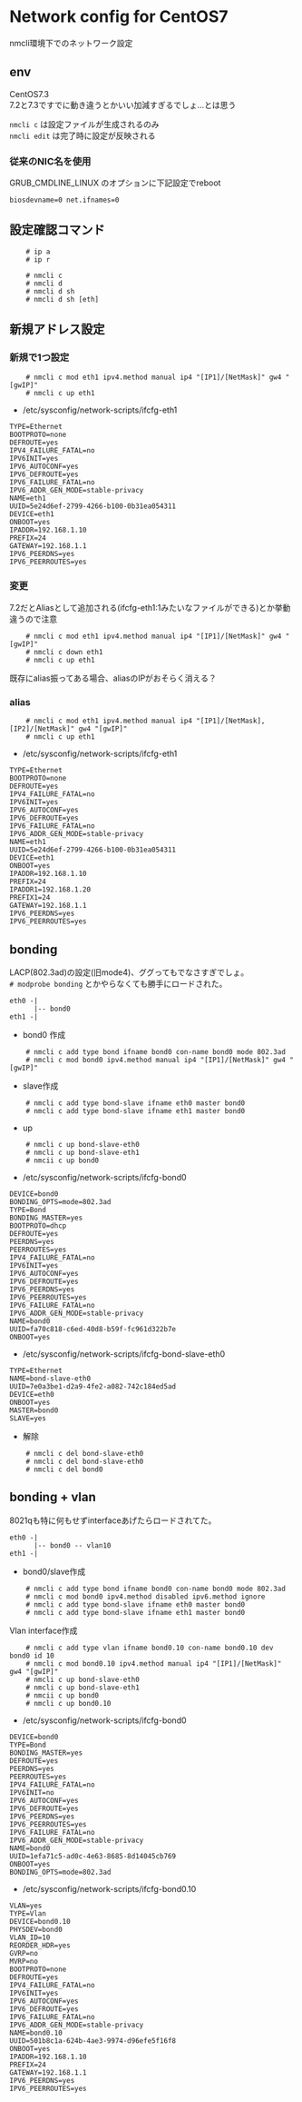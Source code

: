 # Network config for CentOS7
nmcli環境下でのネットワーク設定

## env
CentOS7.3  
7.2と7.3ですでに動き違うとかいい加減すぎるでしょ…とは思う

`nmcli c` は設定ファイルが生成されるのみ  
`nmcli edit` は完了時に設定が反映される

### 従来のNIC名を使用
GRUB_CMDLINE_LINUX のオプションに下記設定でreboot

```
biosdevname=0 net.ifnames=0
```

## 設定確認コマンド

```
    # ip a
    # ip r

    # nmcli c
    # nmcli d
    # nmcli d sh
    # nmcli d sh [eth]
```

## 新規アドレス設定

### 新規で1つ設定

```
    # nmcli c mod eth1 ipv4.method manual ip4 "[IP1]/[NetMask]" gw4 "[gwIP]"
    # nmcli c up eth1
```

- /etc/sysconfig/network-scripts/ifcfg-eth1

```
TYPE=Ethernet
BOOTPROTO=none
DEFROUTE=yes
IPV4_FAILURE_FATAL=no
IPV6INIT=yes
IPV6_AUTOCONF=yes
IPV6_DEFROUTE=yes
IPV6_FAILURE_FATAL=no
IPV6_ADDR_GEN_MODE=stable-privacy
NAME=eth1
UUID=5e24d6ef-2799-4266-b100-0b31ea054311
DEVICE=eth1
ONBOOT=yes
IPADDR=192.168.1.10
PREFIX=24
GATEWAY=192.168.1.1
IPV6_PEERDNS=yes
IPV6_PEERROUTES=yes
```

### 変更  
7.2だとAliasとして追加される(ifcfg-eth1:1みたいなファイルができる)とか挙動違うので注意

```
    # nmcli c mod eth1 ipv4.method manual ip4 "[IP1]/[NetMask]" gw4 "[gwIP]"
    # nmcli c down eth1
    # nmcli c up eth1
```

既存にalias振ってある場合、aliasのIPがおそらく消える？

### alias

```
    # nmcli c mod eth1 ipv4.method manual ip4 "[IP1]/[NetMask], [IP2]/[NetMask]" gw4 "[gwIP]"
    # nmcli c up eth1
```

- /etc/sysconfig/network-scripts/ifcfg-eth1

```
TYPE=Ethernet
BOOTPROTO=none
DEFROUTE=yes
IPV4_FAILURE_FATAL=no
IPV6INIT=yes
IPV6_AUTOCONF=yes
IPV6_DEFROUTE=yes
IPV6_FAILURE_FATAL=no
IPV6_ADDR_GEN_MODE=stable-privacy
NAME=eth1
UUID=5e24d6ef-2799-4266-b100-0b31ea054311
DEVICE=eth1
ONBOOT=yes
IPADDR=192.168.1.10
PREFIX=24
IPADDR1=192.168.1.20
PREFIX1=24
GATEWAY=192.168.1.1
IPV6_PEERDNS=yes
IPV6_PEERROUTES=yes
```

## bonding
LACP(802.3ad)の設定(旧mode4)、ググってもでなさすぎでしょ。  
`# modprobe bonding` とかやらなくても勝手にロードされた。

```
eth0 -|
      |-- bond0
eth1 -|
```

- bond0 作成

```
    # nmcli c add type bond ifname bond0 con-name bond0 mode 802.3ad
    # nmcli c mod bond0 ipv4.method manual ip4 "[IP1]/[NetMask]" gw4 "[gwIP]"
```

- slave作成

```
    # nmcli c add type bond-slave ifname eth0 master bond0
    # nmcli c add type bond-slave ifname eth1 master bond0
```

- up

```
    # nmcli c up bond-slave-eth0
    # nmcli c up bond-slave-eth1
    # nmcii c up bond0
```

- /etc/sysconfig/network-scripts/ifcfg-bond0

```
DEVICE=bond0
BONDING_OPTS=mode=802.3ad
TYPE=Bond
BONDING_MASTER=yes
BOOTPROTO=dhcp
DEFROUTE=yes
PEERDNS=yes
PEERROUTES=yes
IPV4_FAILURE_FATAL=no
IPV6INIT=yes
IPV6_AUTOCONF=yes
IPV6_DEFROUTE=yes
IPV6_PEERDNS=yes
IPV6_PEERROUTES=yes
IPV6_FAILURE_FATAL=no
IPV6_ADDR_GEN_MODE=stable-privacy
NAME=bond0
UUID=fa70c818-c6ed-40d8-b59f-fc961d322b7e
ONBOOT=yes
```

- /etc/sysconfig/network-scripts/ifcfg-bond-slave-eth0

```
TYPE=Ethernet
NAME=bond-slave-eth0
UUID=7e0a3be1-d2a9-4fe2-a082-742c184ed5ad
DEVICE=eth0
ONBOOT=yes
MASTER=bond0
SLAVE=yes
```

- 解除

```
    # nmcli c del bond-slave-eth0
    # nmcli c del bond-slave-eth0
    # nmcli c del bond0
```


## bonding + vlan
8021qも特に何もせずinterfaceあげたらロードされてた。


```
eth0 -|
      |-- bond0 -- vlan10
eth1 -|
```

- bond0/slave作成

```
    # nmcli c add type bond ifname bond0 con-name bond0 mode 802.3ad
    # nmcli c mod bond0 ipv4.method disabled ipv6.method ignore
    # nmcli c add type bond-slave ifname eth0 master bond0
    # nmcli c add type bond-slave ifname eth1 master bond0
```

Vlan interface作成

```
    # nmcli c add type vlan ifname bond0.10 con-name bond0.10 dev bond0 id 10
    # nmcli c mod bond0.10 ipv4.method manual ip4 "[IP1]/[NetMask]" gw4 "[gwIP]"
    # nmcli c up bond-slave-eth0
    # nmcli c up bond-slave-eth1
    # nmcii c up bond0
    # nmcli c up bond0.10
```

-  /etc/sysconfig/network-scripts/ifcfg-bond0

```
DEVICE=bond0
TYPE=Bond
BONDING_MASTER=yes
DEFROUTE=yes
PEERDNS=yes
PEERROUTES=yes
IPV4_FAILURE_FATAL=no
IPV6INIT=no
IPV6_AUTOCONF=yes
IPV6_DEFROUTE=yes
IPV6_PEERDNS=yes
IPV6_PEERROUTES=yes
IPV6_FAILURE_FATAL=no
IPV6_ADDR_GEN_MODE=stable-privacy
NAME=bond0
UUID=1efa71c5-ad0c-4e63-8685-8d14045cb769
ONBOOT=yes
BONDING_OPTS=mode=802.3ad
```

- /etc/sysconfig/network-scripts/ifcfg-bond0.10

```
VLAN=yes
TYPE=Vlan
DEVICE=bond0.10
PHYSDEV=bond0
VLAN_ID=10
REORDER_HDR=yes
GVRP=no
MVRP=no
BOOTPROTO=none
DEFROUTE=yes
IPV4_FAILURE_FATAL=no
IPV6INIT=yes
IPV6_AUTOCONF=yes
IPV6_DEFROUTE=yes
IPV6_FAILURE_FATAL=no
IPV6_ADDR_GEN_MODE=stable-privacy
NAME=bond0.10
UUID=501b8c1a-624b-4ae3-9974-d96efe5f16f8
ONBOOT=yes
IPADDR=192.168.1.10
PREFIX=24
GATEWAY=192.168.1.1
IPV6_PEERDNS=yes
IPV6_PEERROUTES=yes
```
